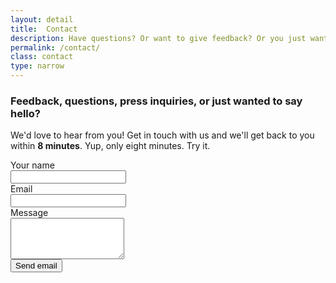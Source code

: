 ```yaml
---
layout: detail
title:  Contact
description: Have questions? Or want to give feedback? Or you just want to say hello?
permalink: /contact/
class: contact
type: narrow
---
```


### Feedback, questions, press inquiries, or just wanted to say hello?

We'd love to hear from you! Get in touch with us and we'll get back to you within <strong>8 minutes</strong>. Yup, only eight minutes. Try it.

<form action="https://getsimpleform.com/messages?form_api_token=072f6bf85cc7dd1e4ae63aff954445be" method="post" class="form-horizontal">
  <input type='hidden' name='redirect_to' value='{{ site.url }}/thank-you' />

  <div class="form-group form-group-lg">
    <label class="col-sm-2 control-label" for="name">Your name</label>
    <div class="col-sm-10">
      <input id="name" class="form-control" name="name" type="text" value="" />
    </div>
  </div>

  <div class="form-group form-group-lg">
    <label class="col-sm-2 control-label" for="email">Email</label>
    <div class="col-sm-10">
      <input id="email" class="form-control" name="email" type="text" value="" />
    </div>
  </div>

  <div class="form-group form-group-lg">
    <label class="col-sm-2 control-label" for="message">Message</label>
    <div class="col-sm-10">
      <textarea id="message" class="form-control" name="message" rows="4"></textarea>
    </div>
  </div>

  <div class="form-group form-group-lg">
    <label class="col-sm-2 control-label" for="submit_button"></label>
    <div class="col-sm-10">
      <input id="submit_button" type="submit" value="Send email" class="btn btn-primary btn-lg" />
    </div>
  </div>
</form>
